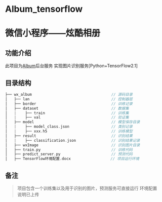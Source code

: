 # Album_tensorflow

# 微信小程序——炫酷相册

## 功能介绍
  此项目为[Album](https://github.com/AsamuQ/Album)后台服务
  实现图片识别服务[Python+TensorFlow2.1]

## 目录结构
```c
├── wx_album                                    // 源码目录
│   ├── lan                                     // 控制器层
│   ├── border                                  // 训练记录
│   ├── dataset                                 // 数据集
│   |    ├── train                              // 训练集
│   |    ├── val                                // 验证集
│   ├── model                                   // 模型保存目录
│   |    ├── model_class.json                   // 类别记录
│   |    ├── xxx.h5                             // 训练模型
│   ├── result                                  // 识别结果
│   |    ├── classification.json                // 识别结果记录
│   ├── wxImage                                 // 识别图片目录 
│   ├── train.py                                // 训练代码 
│   ├── predict_server.py                       // 预测代码 
│   ├── TensorFlow环境配置.docx                  // 项目运行环境
```

## 备注
>项目包含一个训练集以及用于识别的图片，预测服务可直接运行
>环境配置说明已上传